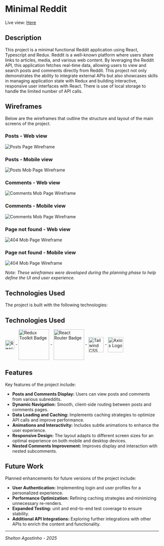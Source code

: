 # Minimal Reddit
Live view: [Here](https://reddit-lazio.netlify.app/)

## Description

This project is a minimal functional Reddit application using React, Typescript and Redux. Reddit is a well-known platform where users share links to articles, media, and various web content. By leveraging the Reddit API, this application fetches real-time data, allowing users to view and search posts and comments directly from Reddit. This project not only demonstrates the ability to integrate external APIs but also showcases skills in managing application state with Redux and building interactive, responsive user interfaces with React. There is use of local storage to handle the limited number of API calls.


## Wireframes

Below are the wireframes that outline the structure and layout of the main screens of the project.

### Posts - Web view
![Posts Page Wireframe](./design/reddit-minimal-feed.png)

### Posts - Mobile view
![Posts Mob Page Wireframe](./design/reddit-minimal-feed-mobile.png)

### Comments - Web view
![Comments Mob Page Wireframe](./design/reddit-minimal-comments.png)

### Comments - Mobile view
![Comments Mob Page Wireframe](./design/reddit-minimal-comments-mobile.png)

### Page not found - Web view
![404 Mob Page Wireframe](./design/reddit-minimal-page-not-found.png)

### Page not found - Mobile view
![404 Mob Page Wireframe](./design/reddit-minimal-page-not-found-mobile.png)
 
*Note: These wireframes were developed during the planning phase to help define the UI and user experience.*

## Technologies Used

The project is built with the following technologies:

## Technologies Used

<img src="https://upload.wikimedia.org/wikipedia/commons/a/a7/React-icon.svg" alt="React Logo" width="30" style="vertical-align: middle;" />    - 
<img src="https://img.shields.io/badge/Redux_Toolkit-764ABC?style=for-the-badge&logo=redux&logoColor=white" alt="Redux Toolkit Badge" width="100" style="vertical-align: middle;" />   - <img src="https://img.shields.io/badge/React_Router-CA4245?style=for-the-badge&logo=react-router&logoColor=white" alt="React Router Badge" width="100" style="vertical-align: middle;" /> - <img src="https://upload.wikimedia.org/wikipedia/commons/d/d5/Tailwind_CSS_Logo.svg" alt="Tailwind CSS Logo" width="50" style="vertical-align: middle;" /> - <img src="https://axios-http.com/assets/logo.svg" alt="Axios Logo" width="50" style="vertical-align: middle;" />  


## Features

Key features of the project include:

- **Posts and Comments Display:** Users can view posts and comments from various subreddits.
- **Dynamic Navigation:** Smooth, client-side routing between posts and comments pages.
- **Data Loading and Caching:** Implements caching strategies to optimize API calls and improve performance.
- **Animations and Interactivity:** Includes subtle animations to enhance the user experience.
- **Responsive Design:** The layout adapts to different screen sizes for an optimal experience on both mobile and desktop devices.
- **Nested Comments Improvement:** Improves display and interaction with nested subcomments.

## Future Work

Planned enhancements for future versions of the project include:

- **User Authentication:** Implementing login and user profiles for a personalized experience.
- **Performance Optimization:** Refining caching strategies and minimizing unnecessary re-renders.
- **Expanded Testing:** unit and end-to-end test coverage to ensure stability.
- **Additional API Integrations:** Exploring further integrations with other APIs to enrich the content and functionality.

---

*Shelton Agostinho - 2025*
